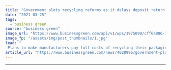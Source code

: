 ```yaml
---
title: "Government plots recycling reforms as it delays deposit return scheme to 2024"
date: "2021-03-25"
tags: 
  - business green
source: "business green"
image_url: "https://www.businessgreen.com/api/v1/wps/1975090/cff6a886-7b9f-42e8-a3a6-beab4a74ef43/6/Reverse-Vending-Machine-185x114.jpg"
image_fp: "/assets/img/post_thumbnails/1.jpg"
lead: "
 Plans to make manufacturers pay full costs of recycling their packaging and develop consistent household collections nationwide unveiled ..."
article_url: "https://www.businessgreen.com/news/4028996/government-plots-recycling-reforms-delays-deposit-return-scheme-2024"
---
```


---
